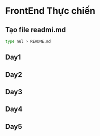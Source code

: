 # FrontEnd Thực chiến

## Tạo file readmi.md 

```bash
type nul > README.md
```

## Day1

## Day2

## Day3

## Day4

## Day5